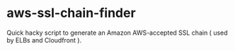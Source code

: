 aws-ssl-chain-finder
====================

Quick hacky script to generate an Amazon AWS-accepted SSL chain ( used by ELBs and Cloudfront ).
